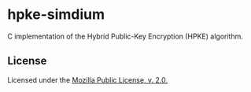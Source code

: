 # hpke-simdium

C implementation of the Hybrid Public-Key Encryption (HPKE) algorithm.

## License

Licensed under the [Mozilla Public License, v. 2.0.](https://www.mozilla.org/en-US/MPL/2.0/)
